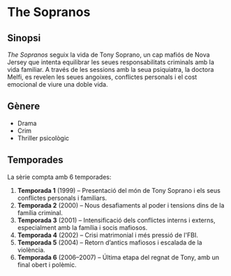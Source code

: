 # The Sopranos

## Sinopsi

_The Sopranos_ seguix la vida de Tony Soprano, un cap mafiós de Nova Jersey que intenta equilibrar les seues responsabilitats criminals amb la vida familiar. A través de les sessions amb la seua psiquiatra, la doctora Melfi, es revelen les seues angoixes, conflictes personals i el cost emocional de viure una doble vida.

## Gènere

- Drama
- Crim
- Thriller psicològic

## Temporades

La sèrie compta amb 6 temporades:

1. **Temporada 1** (1999) – Presentació del món de Tony Soprano i els seus conflictes personals i familiars.
2. **Temporada 2** (2000) – Nous desafiaments al poder i tensions dins de la família criminal.
3. **Temporada 3** (2001) – Intensificació dels conflictes interns i externs, especialment amb la família i socis mafiosos.
4. **Temporada 4** (2002) – Crisi matrimonial i més pressió de l'FBI.
5. **Temporada 5** (2004) – Retorn d’antics mafiosos i escalada de la violència.
6. **Temporada 6** (2006–2007) – Última etapa del regnat de Tony, amb un final obert i polèmic.
